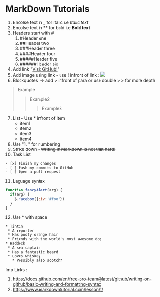 # MarkDown Tutorials

1. Encolse text in _ for italic i.e _Italic text_
2. Encolse text in ** for bold i.e **Bold text**
3. Headers start with #
	1. #Header one
	2. ##Header two
	3. ###Header three
	4. ####Header four
	5. #####Header five
	6. ######Header six
4. Add link "[Visit GitHub!](www.github.com)"
5. Add image using link - use ! infront of link : ![](https://upload.wikimedia.org/wikipedia/commons/5/56/Tiger.50.jpg)
6. Blockquotes  -> add > infront of para or use double > > for more depth 
> Example
>> Example2
>>> Example3

7. List - Use * infront of item
	* item1
	* item2
	* item3
	* item4
8. Use "1. " for numbering 
9. Strike down - ~~Writing in Markdown is not that hard!~~
10. Task List 
```
- [x] Finish my changes
- [ ] Push my commits to GitHub
- [ ] Open a pull request
```
11. Laguage syntax
```javascript
function fancyAlert(arg) {
  if(arg) {
    $.facebox({div:'#foo'})
  }
}
```
12. Use * with space
```
* Tintin
 * A reporter
 * Has poofy orange hair
 * Friends with the world's most awesome dog
* Haddock
 * A sea captain
 * Has a fantastic beard
 * Loves whiskey
   * Possibly also scotch?
```





Imp Links : 

1. https://docs.github.com/en/free-pro-team@latest/github/writing-on-github/basic-writing-and-formatting-syntax
2. https://www.markdowntutorial.com/lesson/1/
